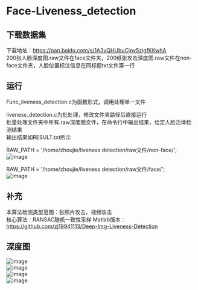 # Face-Liveness_detection

## 下载数据集
 
下载地址：https://pan.baidu.com/s/1A3vQHUbuCjpv5zigfKKwhA  
200张人脸深度图.raw文件在face文件夹，200纸张攻击深度图.raw文件在non-face文件夹，人脸位置标注信息在同标题txt文件第一行

## 运行

Func_liveness_detection.c为函数形式，调用处理单一文件  

liveness_detection.c为批处理，修改文件夹路径后直接运行  
批量处理文件夹中所有.raw深度图文件，在命令行中输出结果，给定人脸活体检测结果  
输出结果如RESULT.txt所示  

RAW_PATH = '/home/zhoujie/liveness detection/raw文件/non-face/';  
![image](https://github.com/zj19941113/Face-Liveness_detection/blob/master/images/2018-10-19%2011-55-09%E5%B1%8F%E5%B9%95%E6%88%AA%E5%9B%BE.png) 

RAW_PATH = '/home/zhoujie/liveness detection/raw文件/face/';  
![image](https://github.com/zj19941113/Face-Liveness_detection/blob/master/images/2018-10-19%2011-58-47%E5%B1%8F%E5%B9%95%E6%88%AA%E5%9B%BE.png) 

## 补充

本算法检测类型范围：张照片攻击，视频攻击  
核心算法：RANSAC随机一致性采样
Matlab版本：https://github.com/zj19941113/Deep-Img-Liveness-Detection  

## 深度图

![image](https://github.com/zj19941113/Deep-Img-Liveness-Detection/blob/master/Image/%E4%BA%BA%E8%84%B8%E6%B7%B1%E5%BA%A6%E5%9B%BE.jpg)  
![image](https://github.com/zj19941113/Deep-Img-Liveness-Detection/blob/master/Image/%E4%BA%BA%E8%84%B8%E6%B7%B1%E5%BA%A6%E5%9B%BE_%E4%BA%BA%E8%84%B8%E6%A0%87%E6%B3%A8%E9%83%A8%E5%88%86.jpg)  
![image](https://github.com/zj19941113/Deep-Img-Liveness-Detection/blob/master/Image/%E7%BA%B8%E5%BC%A0%E6%94%BB%E5%87%BB%E6%B7%B1%E5%BA%A6%E5%9B%BE.jpg)  
![image](https://github.com/zj19941113/Deep-Img-Liveness-Detection/blob/master/Image/%E7%BA%B8%E5%BC%A0%E6%94%BB%E5%87%BB%E6%B7%B1%E5%BA%A6%E5%9B%BE_%E4%BA%BA%E8%84%B8%E6%A0%87%E6%B3%A8%E9%83%A8%E5%88%86.jpg)  

